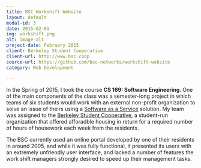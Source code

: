 ```yaml
---
title: BSC Workshift Website
layout: default
modal-id: 3
date: 2015-02-01
img: workshift.png
alt: image-alt
project-date: February 2015
client: Berkeley Student Cooperative
client-url: http://www.bsc.coop
source-url: https://github.com/bsc-networks/workshift-website
category: Web Development

---
```

In the Spring of 2015, I took the course **CS 169: Software Engineering**. One
of the main components of the class was a semester-long project in which teams
of six students would work with an external non-profit organization to solve
an issue of theirs using a [Software as a Service][SaaS] solution. My team was
assigned to the [Berkeley Student Cooperative][BSC], a student-run organization
that offered afforadble housing in return for a required number of hours of
housework each week from the residents.

The BSC currently used an online portal developed by one of their residents in
around 2005, and while it was fully functional, it presented its users with an
extremely unfriendly user interface, and lacked a number of features the work
shift managers strongly desired to speed up their management tasks.

[SaaS]: https://www.salesforce.com/saas/
[BSC]: https://www.bsc.coop/
